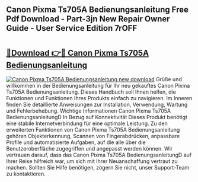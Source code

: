 ## Canon Pixma Ts705A Bedienungsanleitung Free Pdf Download - Part-3jn New Repair Owner Guide - User Service Edition 7rOFF

# <h2><a href="http://df4s8pj.blite.top/?on=Canon+Pixma+Ts705A+Bedienungsanleitung">🔗Download 👉🔴 Canon Pixma Ts705A Bedienungsanleitung</a></h2>

[![Canon Pixma Ts705A Bedienungsanleitung new download](https://i.imgur.com/lujVjoI.png)](http://df4s8pj.blite.top/?on=Canon+Pixma+Ts705A+Bedienungsanleitung)
Grüße und willkommen in der Bedienungsanleitung für Ihr neu gekauftes Canon Pixma Ts705A Bedienungsanleitung. Dieses Handbuch soll Ihnen helfen, die Funktionen und Funktionen Ihres Produkts einfach zu navigieren. Im Inneren finden Sie detaillierte Anweisungen zur Installation, Verwendung, Wartung und Fehlerbehebung. Wichtige Informationen Canon Pixma Ts705A BedienungsanleitungD In Bezug auf Konnektivität Dieses Produkt benötigt eine stabile Internetverbindung für eine optimale Leistung. Zu den erweiterten Funktionen von Canon Pixma Ts705A Bedienungsanleitung gehören Objekterkennung, Scannen von Fingerabdrücken, anpassbare Profile und automatisierte Aufgaben, auf die alle über die Benutzeroberfläche zugegriffen und angepasst werden können. Wir vertrauen darauf, dass das Canon Pixma Ts705A BedienungsanleitungD auf Ihrer Reise hilfreich war, um sich mit Ihrer Neuanschaffung vertraut zu machen. Sollten Sie Hilfe benötigen, zögern Sie nicht, unser Support-Team zu kontaktieren.
